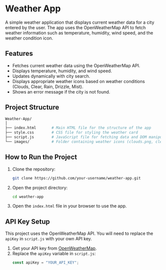 # Weather App

A simple weather application that displays current weather data for a city entered by the user. The app uses the OpenWeatherMap API to fetch weather information such as temperature, humidity, wind speed, and the weather condition icon.

## Features

- Fetches current weather data using the OpenWeatherMap API.
- Displays temperature, humidity, and wind speed.
- Updates dynamically with city search.
- Displays appropriate weather icons based on weather conditions (Clouds, Clear, Rain, Drizzle, Mist).
- Shows an error message if the city is not found.

## Project Structure

```bash
Weather-App/
│
├── index.html       # Main HTML file for the structure of the app
├── style.css        # CSS file for styling the weather card
├── script.js        # JavaScript file for fetching data and DOM manipulation
└── images/          # Folder containing weather icons (clouds.png, clear.png, rain.png, etc.)
```

## How to Run the Project

1. Clone the repository:
    ```bash
    git clone https://github.com/your-username/weather-app.git
    ```

2. Open the project directory:
    ```bash
    cd weather-app
    ```

3. Open the `index.html` file in your browser to use the app.

## API Key Setup

This project uses the OpenWeatherMap API. You will need to replace the `apiKey` in `script.js` with your own API key.

1. Get your API key from [OpenWeatherMap](https://home.openweathermap.org/users/sign_up).
2. Replace the `apiKey` variable in `script.js`:
    ```javascript
    const apiKey = "YOUR_API_KEY";
    ```
